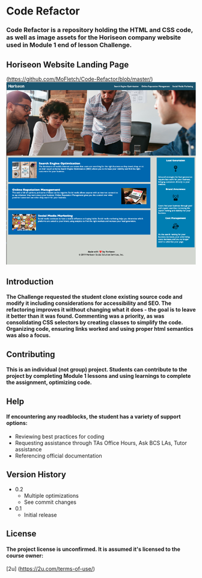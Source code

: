 # Code Refactor

### Code Refactor is a repository holding the HTML and CSS code, as well as image assets for the Horiseon company website used in Module 1 end of lesson Challenge.  

## Horiseon Website Landing Page
(https://github.com/MoFletch/Code-Refactor/blob/master/)
![Image of Horiseon website landing page](assets/images/PublishedSite9.3.20.png "Horiseon")

## Introduction
#### The Challenge requested the student clone existing source code and modify it including considerations for accessibility and SEO. The refactoring improves it without changing what it does - the goal is to leave it better than it was found. Commenting was a priority, as was consolidating CSS selectors by creating classes to simplify the code.  Organizing code, ensuring links worked and using proper html semantics was also a focus.

## Contributing
#### This is an individual (not group) project.  Students can contribute to the project by completing Module 1 lessons and using learnings to complete the assignment, optimizing code.

## Help
#### If encountering any roadblocks, the student has a variety of support options:
  * Reviewing best practices for coding
  * Requesting assistance through TAs Office Hours, Ask BCS LAs, Tutor assistance
  * Referencing official documentation

## Version History
  * 0.2
    * Multiple optimizations
    * See commit changes
  * 0.1
    * Initial release

## License
#### The project license is unconfirmed.  It is assumed it's licensed to the course owner:
[2u] (https://2u.com/terms-of-use/)


